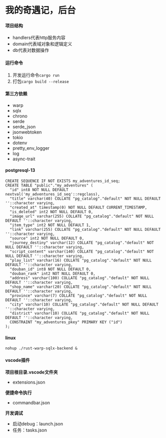 # 我的奇遇记，后台

#### 项目结构
- handlers代表http服务内容
- domain代表域对象和逻辑定义
- db代表对数据操作

#### 运行命令
1. 开发运行命令`cargo run`
2. 打包`cargo build --release`

#### 第三方依赖
- warp
- sqlx
- chrono
- serde
- serde_json
- jsonwebtoken
- tokio
- dotenv
- pretty_env_logger
- log
- async-trait

#### postgresql-13
```postgresql
CREATE SEQUENCE IF NOT EXISTS my_adventures_id_seq;
CREATE TABLE "public"."my_adventures" (
  "id" int8 NOT NULL DEFAULT nextval('my_adventures_id_seq'::regclass),
  "title" varchar(40) COLLATE "pg_catalog"."default" NOT NULL DEFAULT ''::character varying,
  "created_at" timestamp(0) NOT NULL DEFAULT CURRENT_TIMESTAMP,
  "is_deleted" int2 NOT NULL DEFAULT 0,
  "image_url" varchar(255) COLLATE "pg_catalog"."default" NOT NULL DEFAULT ''::character varying,
  "item_type" int2 NOT NULL DEFAULT 1,
  "link" varchar(255) COLLATE "pg_catalog"."default" NOT NULL DEFAULT ''::character varying,
  "source" int2 NOT NULL DEFAULT 0,
  "journey_destiny" varchar(12) COLLATE "pg_catalog"."default" NOT NULL DEFAULT ''::character varying,
  "script_content" varchar(140) COLLATE "pg_catalog"."default" NOT NULL DEFAULT ''::character varying,
  "play_list" varchar(16) COLLATE "pg_catalog"."default" NOT NULL DEFAULT ''::character varying,
  "douban_id" int8 NOT NULL DEFAULT 0,
  "douban_rank" int2 NOT NULL DEFAULT 0,
  "address" varchar(100) COLLATE "pg_catalog"."default" NOT NULL DEFAULT ''::character varying,
  "shop_name" varchar(20) COLLATE "pg_catalog"."default" NOT NULL DEFAULT ''::character varying,
  "province" varchar(7) COLLATE "pg_catalog"."default" NOT NULL DEFAULT ''::character varying,
  "city" varchar(10) COLLATE "pg_catalog"."default" NOT NULL DEFAULT ''::character varying,
  "district" varchar(10) COLLATE "pg_catalog"."default" NOT NULL DEFAULT ''::character varying,
  CONSTRAINT "my_adventures_pkey" PRIMARY KEY ("id")
);
```

#### linux
```shell
nohup ./rust-warp-sqlx-backend &
```

#### vscode插件
**项目根目录.vscode文件夹**
- extensions.json

**便捷命令执行**
- commandbar.json

**开发调试**
- 启动debug：launch.json
- 任务：tasks.json
